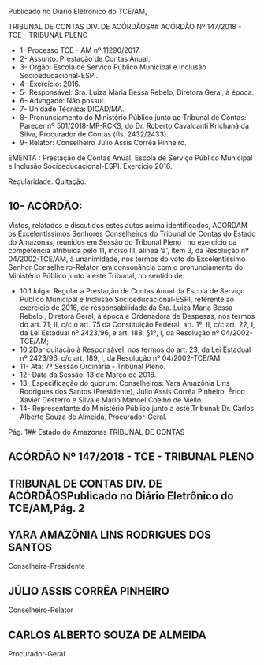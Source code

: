 Publicado  no  Diário Eletrônico do TCE/AM,

TRIBUNAL DE CONTAS DIV. DE  ACÓRDÃOS## ACÓRDÃO Nº 147/2018 - TCE - TRIBUNAL PLENO

- 1- Processo TCE - AM nº 11290/2017.
- 2- Assunto: Prestação de Contas Anual.
- 3- Órgão: Escola de Serviço Público Municipal e Inclusão Socioeducacional-ESPI.
- 4- Exercício: 2016.
- 5- Responsável: Sra. Luiza Maria Bessa Rebelo, Diretora Geral, à época.
- 6- Advogado: Não possui.
- 7- Unidade Técnica: DICAD/MA.
- 8- Pronunciamento  do Ministério  Público  junto  ao Tribunal  de Contas: Parecer  nº 501/2018-MP-RCKS,  do  Dr.  Roberto  Cavalcanti  Krichanã  da  Silva,  Procurador  de Contas (fls. 2432/2433).
- 9- Relator: Conselheiro Júlio Assis Corrêa Pinheiro.

EMENTA :  Prestação  de  Contas  Anual.  Escola  de Serviço Público Municipal e Inclusão Socioeducacional-ESPI. Exercício 2016.

Regularidade. Quitação.

## 10-  ACÓRDÃO:

Vistos, relatados e discutidos estes autos acima identificados, ACORDAM os Excelentíssimos Senhores Conselheiros do Tribunal de Contas do Estado do Amazonas, reunidos em Sessão do Tribunal Pleno , no exercício da competência atribuída pelo 11, inciso  III,  alínea  'a',  item  3,  da  Resolução  nº  04/2002-TCE/AM, à  unanimidade, nos termos do voto do Excelentíssimo Senhor Conselheiro-Relator, em consonância com o pronunciamento do Ministério Público junto a este Tribunal, no sentido de:

- 10.1Julgar  Regular a  Prestação  de Contas  Anual  da  Escola  de  Serviço Público  Municipal  e Inclusão  Socioeducacional-ESPI,  referente ao exercício  de  2016,  de  responsabilidade  da Sra.  Luiza  Maria  Bessa Rebelo ,  Diretora  Geral,  à  época  e  Ordenadora  de  Despesas,  nos termos do art. 71, II, c/c o art. 75 da Constituição Federal, art. 1º, II, c/c art. 22, I, da Lei Estadual nº 2423/96, e art. 188, §1º, I, da Resolução nº 04/2002-TCE/AM;
- 10.2Dar quitação à Responsável, nos termos do art. 23, da Lei Estadual nº 2423/96, c/c art. 189, I, da Resolução nº 04/2002-TCE/AM
- 11- Ata: 7ª Sessão Ordinária - Tribunal Pleno.
- 12-  Data da Sessão: 13 de Março de 2018.
- 13-  Especificação  do  quorum: Conselheiros: Yara  Amazônia  Lins  Rodrigues  dos Santos  (Presidente),  Júlio  Assis  Corrêa  Pinheiro,  Érico  Xavier  Desterro  e  Silva  e Mario Manoel Coelho de Mello.
- 14-  Representante  do  Ministério  Público  junto  a  este Tribunal: Dr. Carlos  Alberto Souza de Almeida, Procurador-Geral.

Pág. 1## Estado do Amazonas TRIBUNAL DE CONTAS

## ACÓRDÃO Nº 147/2018 - TCE - TRIBUNAL PLENO

## TRIBUNAL DE CONTAS DIV. DE  ACÓRDÃOSPublicado  no  Diário Eletrônico do TCE/AM,Pág. 2

## YARA AMAZÔNIA LINS RODRIGUES DOS SANTOS

Conselheira-Presidente

## JÚLIO ASSIS CORRÊA PINHEIRO

Conselheiro-Relator

## CARLOS ALBERTO SOUZA DE ALMEIDA

Procurador-Geral